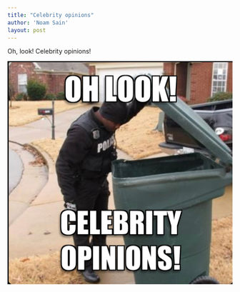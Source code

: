 ```yaml
---
title: "Celebrity opinions"
author: 'Noam Sain'
layout: post
---
```


Oh, look! Celebrity opinions!

![Celebrity opinions](/assets/2023/2023-07-03-celebrity-opinions.jpg "Celebrity opinions")
